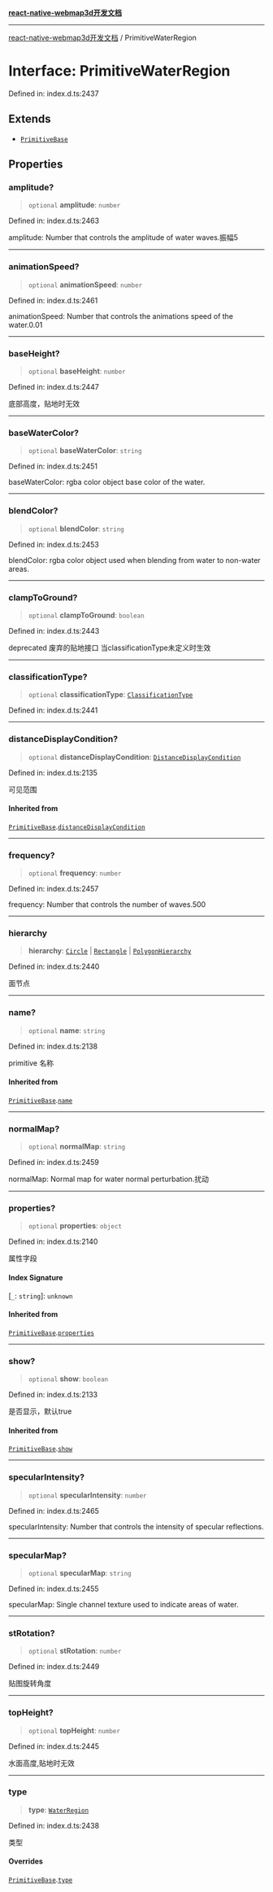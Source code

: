 [**react-native-webmap3d开发文档**](../README.md)

***

[react-native-webmap3d开发文档](../globals.md) / PrimitiveWaterRegion

# Interface: PrimitiveWaterRegion

Defined in: index.d.ts:2437

## Extends

- [`PrimitiveBase`](PrimitiveBase.md)

## Properties

### amplitude?

> `optional` **amplitude**: `number`

Defined in: index.d.ts:2463

amplitude: Number that controls the amplitude of water waves.振幅5

***

### animationSpeed?

> `optional` **animationSpeed**: `number`

Defined in: index.d.ts:2461

animationSpeed: Number that controls the animations speed of the water.0.01

***

### baseHeight?

> `optional` **baseHeight**: `number`

Defined in: index.d.ts:2447

底部高度，贴地时无效

***

### baseWaterColor?

> `optional` **baseWaterColor**: `string`

Defined in: index.d.ts:2451

baseWaterColor: rgba color object base color of the water.

***

### blendColor?

> `optional` **blendColor**: `string`

Defined in: index.d.ts:2453

blendColor: rgba color object used when blending from water to non-water areas.

***

### clampToGround?

> `optional` **clampToGround**: `boolean`

Defined in: index.d.ts:2443

deprecated 废弃的贴地接口 当classificationType未定义时生效

***

### classificationType?

> `optional` **classificationType**: [`ClassificationType`](../enumerations/ClassificationType.md)

Defined in: index.d.ts:2441

***

### distanceDisplayCondition?

> `optional` **distanceDisplayCondition**: [`DistanceDisplayCondition`](DistanceDisplayCondition.md)

Defined in: index.d.ts:2135

可见范围

#### Inherited from

[`PrimitiveBase`](PrimitiveBase.md).[`distanceDisplayCondition`](PrimitiveBase.md#distancedisplaycondition)

***

### frequency?

> `optional` **frequency**: `number`

Defined in: index.d.ts:2457

frequency: Number that controls the number of waves.500

***

### hierarchy

> **hierarchy**: [`Circle`](Circle.md) \| [`Rectangle`](Rectangle.md) \| [`PolygonHierarchy`](PolygonHierarchy.md)

Defined in: index.d.ts:2440

面节点

***

### name?

> `optional` **name**: `string`

Defined in: index.d.ts:2138

primitive 名称

#### Inherited from

[`PrimitiveBase`](PrimitiveBase.md).[`name`](PrimitiveBase.md#name)

***

### normalMap?

> `optional` **normalMap**: `string`

Defined in: index.d.ts:2459

normalMap: Normal map for water normal perturbation.扰动

***

### properties?

> `optional` **properties**: `object`

Defined in: index.d.ts:2140

属性字段

#### Index Signature

\[`_`: `string`\]: `unknown`

#### Inherited from

[`PrimitiveBase`](PrimitiveBase.md).[`properties`](PrimitiveBase.md#properties)

***

### show?

> `optional` **show**: `boolean`

Defined in: index.d.ts:2133

是否显示，默认true

#### Inherited from

[`PrimitiveBase`](PrimitiveBase.md).[`show`](PrimitiveBase.md#show)

***

### specularIntensity?

> `optional` **specularIntensity**: `number`

Defined in: index.d.ts:2465

specularIntensity: Number that controls the intensity of specular reflections.

***

### specularMap?

> `optional` **specularMap**: `string`

Defined in: index.d.ts:2455

specularMap: Single channel texture used to indicate areas of water.

***

### stRotation?

> `optional` **stRotation**: `number`

Defined in: index.d.ts:2449

贴图旋转角度

***

### topHeight?

> `optional` **topHeight**: `number`

Defined in: index.d.ts:2445

水面高度,贴地时无效

***

### type

> **type**: [`WaterRegion`](../enumerations/PrimitiveType.md#waterregion)

Defined in: index.d.ts:2438

类型

#### Overrides

[`PrimitiveBase`](PrimitiveBase.md).[`type`](PrimitiveBase.md#type)
